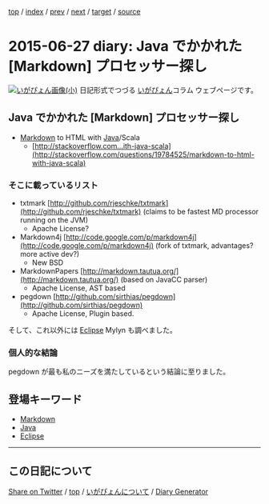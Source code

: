 [top](../index.html) 
 / [index](index.html) 
 / [prev](https://igapyon.github.io/diary/2015/ig150626.html) 
 / [next](https://igapyon.github.io/diary/2015/ig150628.html) 
 / [target](https://igapyon.github.io/diary/2015/ig150627.html) 
 / [source](https://github.com/igapyon/diary/blob/gh-pages/2015/ig150627.html.src.md) 

2015-06-27 diary: Java でかかれた [Markdown] プロセッサー探し
=====================================================================================================
[![いがぴょん画像(小)](https://igapyon.github.io/diary/images/iga200306s.jpg "いがぴょん")](https://igapyon.github.io/diary/memo/memoigapyon.html) 日記形式でつづる [いがぴょん](https://igapyon.github.io/diary/memo/memoigapyon.html)コラム ウェブページです。

## Java でかかれた [Markdown] プロセッサー探し

* [Markdown](../keyword/markdown.html) to HTML with [Java](../keyword/java.html)/Scala
  * [http://stackoverflow.com...ith-java-scala](http://stackoverflow.com/questions/19784525/markdown-to-html-with-java-scala)

### そこに載っているリスト

* txtmark [http://github.com/rjeschke/txtmark](http://github.com/rjeschke/txtmark) (claims to be fastest MD processor running on the JVM)
  * Apache License?
* Markdown4j [http://code.google.com/p/markdown4j](http://code.google.com/p/markdown4j) (fork of txtmark, advantages? more active dev?)
  * New BSD
* MarkdownPapers [http://markdown.tautua.org/](http://markdown.tautua.org/) (based on JavaCC parser)
  * Apache License, AST based
* pegdown [http://github.com/sirthias/pegdown](http://github.com/sirthias/pegdown)
  * Apache License, Plugin based.

そして、これ以外には [Eclipse](../keyword/eclipse.html) Mylyn も調べました。

### 個人的な結論

pegdown が最も私のニーズを満たしているという結論に至りました。

## 登場キーワード

* [Markdown](../keyword/markdown.html)
* [Java](../keyword/java.html)
* [Eclipse](../keyword/eclipse.html)

----------------------------------------------------------------------------------------------------

## この日記について

[Share on Twitter](https://twitter.com/intent/tweet?hashtags=igapyon%2Cdiary%2C%E3%81%84%E3%81%8C%E3%81%B4%E3%82%87%E3%82%93%2CMarkdown%2CJava%2CEclipse&text=Java+%E3%81%A7%E3%81%8B%E3%81%8B%E3%82%8C%E3%81%9F+%5BMarkdown%5D+%E3%83%97%E3%83%AD%E3%82%BB%E3%83%83%E3%82%B5%E3%83%BC%E6%8E%A2%E3%81%97&url=https%3A%2F%2Figapyon.github.io%2Fdiary%2F2015%2Fig150627.html) / [top](../index.html) / [いがぴょんについて](https://igapyon.github.io/diary/memo/memoigapyon.html) / [Diary Generator](https://github.com/igapyon/igapyonv3)
